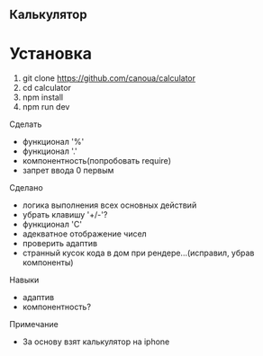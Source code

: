 ## Калькулятор

# Установка

1. git clone https://github.com/canoua/calculator
2. cd calculator
3. npm install
4. npm run dev

Сделать

- функционал '%'
- функционал '.'
- компонентность(попробовать require)
- запрет ввода 0 первым

Сделано

- логика выполнения всех основных действий
- убрать клавишу '+/-'?
- функционал 'C'
- адекватное отображение чисел
- проверить адаптив
- странный кусок кода в дом при рендере...(исправил, убрав компоненты)

Навыки

- адаптив
- компонентность?

Примечание

- За основу взят калькулятор на iphone
